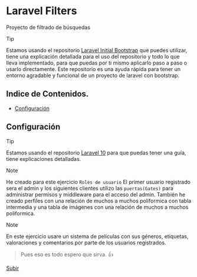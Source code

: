 # Laravel Filters

Proyecto de filtrado de búsquedas

> [!TIP]
> Estamos usando el repositorio [Laravel Initial Bootstrap](https://github.com/Mrrll/Laravel-Initial-Bootstrap) que puedes utilizar, tiene una explicación detallada para el uso del repositorio y todo lo que lleva implementado, para que puedas por ti mismo aplicarlo paso a paso o usarlo directamente. Este repositorio es una ayuda rápida para tener un entorno agradable y funcional de un proyecto de laravel con bootstrap.

<a name="top"></a>

## Indice de Contenidos.

-   [Configuración](#item1)


<a name="item1"></a>

## Configuración

> [!TIP]
> Estamos usando el repositorio [Laravel 10](https://github.com/Mrrll/Laravel10) para que puedas tener una guía, tiene explicaciones detalladas.

> [!NOTE]
> He creado para este ejercicio `Roles de usuario` El primer usuario registrado sera el admin y los siguientes clientes utilizo las `puertas(Gates)` para administrar permisos y middleware para el acceso del admin. También he creado perfiles con una relación de muchos a muchos poliformica con tabla intermedia y una tabla de imágenes con una relación de muchos a muchos poliformica.

> [!NOTE]
> En este ejercicio usare un sistema de películas con sus géneros, etiquetas, valoraciones y comentarios por parte de los usuarios registrados.

> Pues eso es todo espero que sirva. 👍

[Subir](#top)
